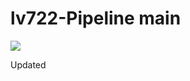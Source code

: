 # lv722-Pipeline main

![](https://github.com/softservedata/lv722/actions/workflows/main.yml/badge.svg)

Updated
